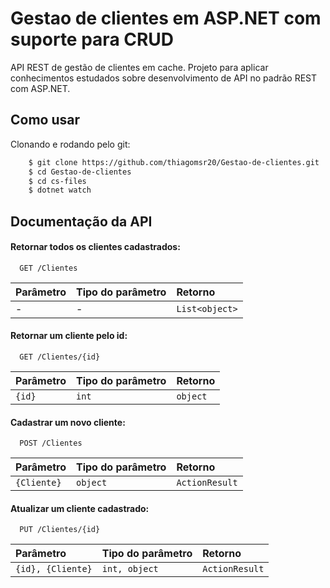 
# Gestao de clientes em ASP.NET com suporte para CRUD

API REST de gestão de clientes em cache. Projeto para aplicar conhecimentos estudados sobre desenvolvimento de API no padrão REST com ASP.NET.
## Como usar

Clonando e rodando pelo git:

```bash
    $ git clone https://github.com/thiagomsr20/Gestao-de-clientes.git
    $ cd Gestao-de-clientes
    $ cd cs-files
    $ dotnet watch
```
    
## Documentação da API




#### Retornar todos os clientes cadastrados:
```http
  GET /Clientes
```
| Parâmetro       | Tipo do parâmetro | Retorno       |
| :----------     | :----------       |:----------    |
| -               | -                 | `List<object>`|



#### Retornar um cliente pelo id:
```http
  GET /Clientes/{id}
```
| Parâmetro       | Tipo do parâmetro | Retorno    |
| :----------     | :----------       |:---------- |
| `{id}`          | `int`             | `object`   |




#### Cadastrar um novo cliente:
```http
  POST /Clientes
```
| Parâmetro        | Tipo do parâmetro | Retorno       |
| :----------      | :----------       |:----------    |
| `{Cliente}`      | `object`          | `ActionResult`|



#### Atualizar um cliente cadastrado:
```http
  PUT /Clientes/{id}
```
| Parâmetro        | Tipo do parâmetro | Retorno       |
| :----------      | :----------       |:----------    |
| `{id}, {Cliente}`| `int, object`     | `ActionResult`|


###
